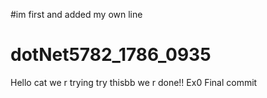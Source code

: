 #im first and added my own line
# dotNet5782_1786_0935
Hello cat
we r trying
try thisbb
we r done!!
Ex0 Final commit